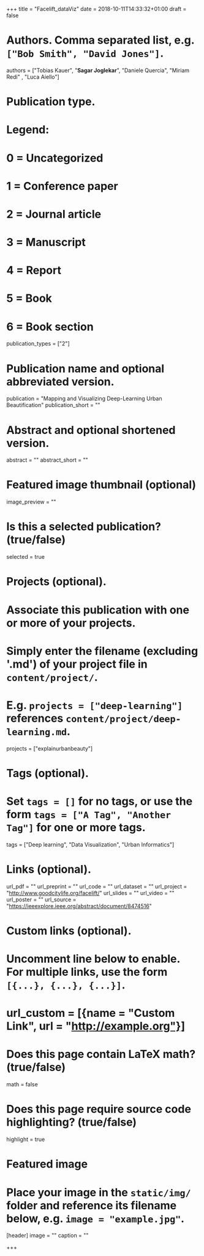 +++
title = "Facelift_dataViz"
date = 2018-10-11T14:33:32+01:00
draft = false

# Authors. Comma separated list, e.g. `["Bob Smith", "David Jones"]`.
authors = ["Tobias Kauer", "**Sagar Joglekar**", "Daniele Quercia", "Miriam Redi" , "Luca Aiello"]

# Publication type.
# Legend:
# 0 = Uncategorized
# 1 = Conference paper
# 2 = Journal article
# 3 = Manuscript
# 4 = Report
# 5 = Book
# 6 = Book section
publication_types = ["2"]

# Publication name and optional abbreviated version.
publication = "Mapping and Visualizing Deep-Learning Urban Beautification"
publication_short = ""

# Abstract and optional shortened version.
abstract = ""
abstract_short = ""

# Featured image thumbnail (optional)
image_preview = ""

# Is this a selected publication? (true/false)
selected = true

# Projects (optional).
#   Associate this publication with one or more of your projects.
#   Simply enter the filename (excluding '.md') of your project file in `content/project/`.
#   E.g. `projects = ["deep-learning"]` references `content/project/deep-learning.md`.
projects = ["explainurbanbeauty"]

# Tags (optional).
#   Set `tags = []` for no tags, or use the form `tags = ["A Tag", "Another Tag"]` for one or more tags.
tags = ["Deep learning", "Data Visualization", "Urban Informatics"]

# Links (optional).
url_pdf = ""
url_preprint = ""
url_code = ""
url_dataset = ""
url_project = "http://www.goodcitylife.org/facelift/"
url_slides = ""
url_video = ""
url_poster = ""
url_source = "https://ieeexplore.ieee.org/abstract/document/8474516"

# Custom links (optional).
#   Uncomment line below to enable. For multiple links, use the form `[{...}, {...}, {...}]`.
# url_custom = [{name = "Custom Link", url = "http://example.org"}]

# Does this page contain LaTeX math? (true/false)
math = false

# Does this page require source code highlighting? (true/false)
highlight = true

# Featured image
# Place your image in the `static/img/` folder and reference its filename below, e.g. `image = "example.jpg"`.
[header]
image = ""
caption = ""

+++
